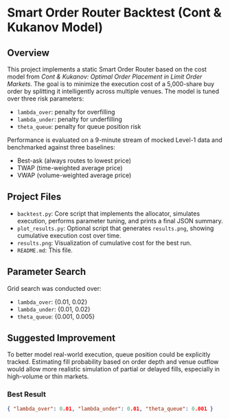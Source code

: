 # Smart Order Router Backtest (Cont & Kukanov Model)

## Overview
This project implements a static Smart Order Router based on the cost model from *Cont & Kukanov: Optimal Order Placement in Limit Order Markets*. The goal is to minimize the execution cost of a 5,000-share buy order by splitting it intelligently across multiple venues. The model is tuned over three risk parameters:

- `lambda_over`: penalty for overfilling  
- `lambda_under`: penalty for underfilling  
- `theta_queue`: penalty for queue position risk  

Performance is evaluated on a 9-minute stream of mocked Level-1 data and benchmarked against three baselines:
- Best-ask (always routes to lowest price)
- TWAP (time-weighted average price)
- VWAP (volume-weighted average price)

## Project Files
- `backtest.py`: Core script that implements the allocator, simulates execution, performs parameter tuning, and prints a final JSON summary.
- `plot_results.py`: Optional script that generates `results.png`, showing cumulative execution cost over time.
- `results.png`: Visualization of cumulative cost for the best run.
- `README.md`: This file.

## Parameter Search
Grid search was conducted over:
- `lambda_over`: {0.01, 0.02}
- `lambda_under`: {0.01, 0.02}
- `theta_queue`: {0.001, 0.005}

## Suggested Improvement
To better model real-world execution, queue position could be explicitly tracked. Estimating fill probability based on order depth and venue outflow would allow more realistic simulation of partial or delayed fills, especially in high-volume or thin markets.

### Best Result
```json
{ "lambda_over": 0.01, "lambda_under": 0.01, "theta_queue": 0.001 }

